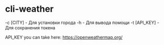 # cli-weather

-c [CITY] - Для установки города
 -h - Для вывода помощи
 -t [API_KEY] - Для сохранения токена

API_KEY you can take here: https://openweathermap.org/
